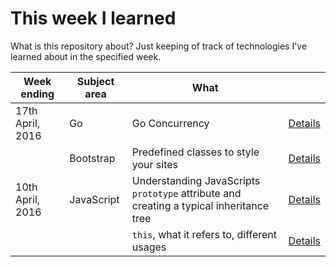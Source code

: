 # This week I learned

What is this repository about? Just keeping of track of technologies I've learned about in the specified week.

| Week ending     | Subject area | What      |    |
|-----------------|--------------|--------   |---------  |
|17th April, 2016 | Go           | Go Concurrency | [Details](http://tschf.github.io/2016/04/17/go-concurrency/)
|                 | Bootstrap    | Predefined classes to style your sites | [Details](https://github.com/tschf/twil/tree/master/assets/20160417-bootstrap-css-class/) |
|10th April, 2016 | JavaScript   | Understanding JavaScripts `prototype` attribute and creating a typical inheritance tree | [Details](https://github.com/tschf/twil/tree/master/assets/20160410-js-proto/) |
| | | `this`, what it refers to, different usages | [Details](https://github.com/tschf/twil/tree/master/assets/20160410-js-this/) |
